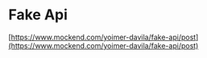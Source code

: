 # Fake Api

[https://www.mockend.com/yoimer-davila/fake-api/post](https://www.mockend.com/yoimer-davila/fake-api/post)
